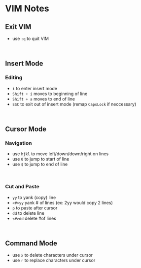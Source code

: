 # VIM Notes

## Exit VIM
- use `:q` to quit VIM

<br>

## Insert Mode

### Editing
- `i` to enter insert mode
- `Shift + i` moves to beginning of line
- `Shift + a` moves to end of line
- `ESC` to exit out of insert mode (remap `CapsLock` if neccessary)

<br>

## Cursor Mode
### Navigation
- use `hjkl` to move left/down/down/right on lines
- use `0` to jump to start of line
- use `$` to jump to end of line
<br>

### Cut and Paste
- `yy` to yank (copy) line
- `<#>yy` yank # of lines (ex: 2yy would copy 2 lines)
- `p` to paste after cursor
- `dd` to delete line
- `<#>dd` delete #of lines
<br>

## Command Mode
- use `x` to delete characters under cursor
- use `r` to replace characters under cursor

<br>


